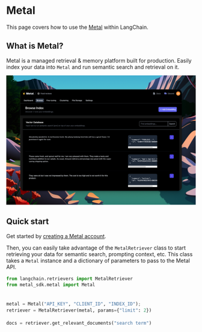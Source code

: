 # Metal

This page covers how to use the [Metal](https://getmetal.io) within LangChain.

## What is Metal?

Metal is a  managed retrieval & memory platform built for production. Easily index your data into `Metal` and run semantic search and retrieval on it.

![Metal](../_static/MetalDash.png)

## Quick start

Get started by [creating a Metal account](https://app.getmetal.io/signup).

Then, you can easily take advantage of the `MetalRetriever` class to start retrieving your data for semantic search, prompting context, etc. This class takes a `Metal` instance and a dictionary of parameters to pass to the Metal API.

```python
from langchain.retrievers import MetalRetriever
from metal_sdk.metal import Metal


metal = Metal("API_KEY", "CLIENT_ID", "INDEX_ID");
retriever = MetalRetriever(metal, params={"limit": 2})

docs = retriever.get_relevant_documents("search term")
```
